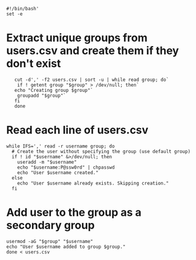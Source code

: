 ```
#!/bin/bash'
set -e
```

# Extract unique groups from users.csv and create them if they don't exist

```
   cut -d',' -f2 users.csv | sort -u | while read group; do`
    if ! getent group "$group" > /dev/null; then`
   echo "Creating group $group"`
    groupadd "$group"`
   fi
   done
```
# Read each line of users.csv

```
while IFS=',' read -r username group; do
  # Create the user without specifying the group (use default group)
  if ! id "$username" &>/dev/null; then
    useradd -m "$username"
    echo "$username:P@ssw0rd" | chpasswd
    echo "User $username created."
  else
    echo "User $username already exists. Skipping creation."
  fi
```

  # Add user to the group as a secondary group
  ```
  usermod -aG "$group" "$username"
  echo "User $username added to group $group."
done < users.csv
```

